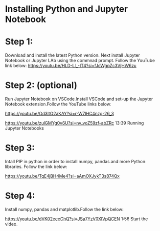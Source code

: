 # **Installing Python and Jupyter Notebook**

# Step 1:
Download and install the latest Python version. Next install Jupyter Notebook or Jupyter LAb using the commnad prompt. Follow the YouTube link below:
 https://youtu.be/HLD-Ll_-IT4?si=fJcWgpZc3VjHW6zu


# Step 2: (optional)
Run Jupyter Notebook on VSCode.Install VSCode and set-up the Jupyter Notebook extension.Follow the YouTube links below:
 
 https://youtu.be/Od3ItO2aKAY?si=r-W7lHC4nzg-26_3
 
 https://youtu.be/zulGMYg0v6U?si=nv_voZ59zf-abZRc 13:39 Running Jupyter Notebooks

# Step 3: 
Intall PIP in python in order to install numpy, pandas and more Python libraries. Follow the link below:

 https://youtu.be/TqE4jBH4Me4?si=aAmOXJykT3s874Qx

# Step 4:
Install numpy, pandas and matplotlib.Follow the link below:

https://youtu.be/dVK02eeeGhQ?si=JSa7YzV0XlVpQCEN 1:56 Start the video.

